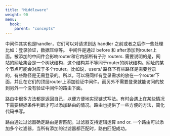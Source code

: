 ```yaml
---
title: "Middleware"
weight: 90
menu:
  book:
    parent: "concepts"
---
```



中间件其实也是handler，它们可以对请求到达 handler 之前或者之后作一些处理 比如：登录验证，数据压缩等。
中间件是通过 before 和 after添加到router上面。被添加的中间件会影响router和它内部所有子孙 routers.
需要说明的是，网站的网址集合是一个树状结构，这个结构并不等同于router的树状结构。网址的某个节点可能会对应于多个router。比如说，users/ 路径下有些路径是需要登录的，有些路径是无需登录的。所以，可以将同样有登录需求的放在一个router下面，并且在它们的顶层router上添加验证中间件。而另外不需要登录就能访问的放到另外一个没有验证中间件的路由下面。

路由中很多方法都是返回自己，以便方便地实现链式写法。有时会遇上在某些情况下需要根据条件判断才可以添加路由的情况。路由也提供了一些方便的方法，简化代码书写。

路由通过过滤器确定路由是否匹配。过滤器支持逻辑运算 and or. 一个路由可以添加多个过滤器，当所有添加的过滤器都匹配时，路由匹配成功。